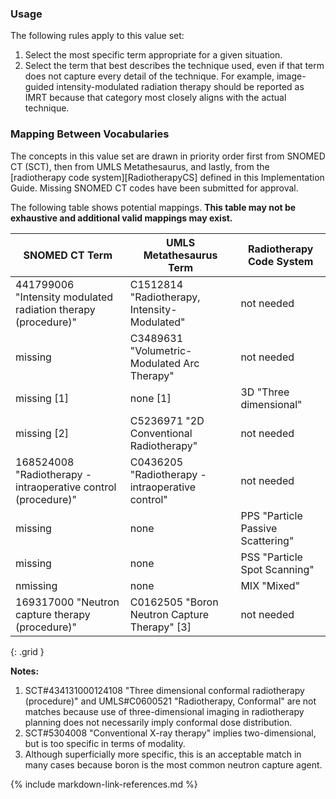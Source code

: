### Usage

The following rules apply to this value set:

1. Select the most specific term appropriate for a given situation.
2. Select the term that best describes the technique used, even if that term does not capture every detail of the technique. For example, image-guided intensity-modulated radiation therapy should be reported as IMRT because that category most closely aligns with the actual technique.

### Mapping Between Vocabularies

The concepts in this value set are drawn in priority order first from SNOMED CT (SCT), then from UMLS Metathesaurus, and lastly, from the [radiotherapy code system][RadiotherapyCS] defined in this Implementation Guide. Missing SNOMED CT codes have been submitted for approval.

The following table shows potential mappings. **This table may not be exhaustive and additional valid mappings may exist.**

| **SNOMED CT Term**   | **UMLS Metathesaurus Term**     | **Radiotherapy Code System** |
| -------------------- | -------------------- | --------------------- |
| 441799006 "Intensity modulated radiation therapy (procedure)" |  C1512814 "Radiotherapy, Intensity-Modulated" | not needed |
| missing | C3489631 "Volumetric-Modulated Arc Therapy" | not needed |
| missing [1] | none [1] | 3D "Three dimensional" |
| missing [2] | C5236971 "2D Conventional Radiotherapy" | not needed |
| 168524008 "Radiotherapy - intraoperative control (procedure)" | C0436205 "Radiotherapy - intraoperative control" | not needed |
| missing | none | PPS "Particle Passive Scattering" |
| missing | none | PSS "Particle Spot Scanning" |
| nmissing | none | MIX "Mixed" |
| 169317000 "Neutron capture therapy (procedure)" | C0162505 "Boron Neutron Capture Therapy" [3] | not needed |
{: .grid }

**Notes:**

1. SCT#434131000124108 "Three dimensional conformal radiotherapy (procedure)" and UMLS#C0600521 "Radiotherapy, Conformal" are not matches because use of three-dimensional imaging in radiotherapy planning does not necessarily imply conformal dose distribution.
2. SCT#5304008 "Conventional X-ray therapy" implies two-dimensional, but is too specific in terms of modality.
3. Although superficially more specific, this is an acceptable match in many cases because boron is the most common neutron capture agent.

{% include markdown-link-references.md %}
